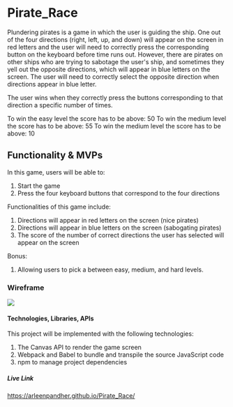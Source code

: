 # Pirate_Race

Plundering pirates is a game in which the user is guiding the ship.  One out of the four directions (right, left, up, and down) will appear on the screen in red letters and the user will need to correctly press the corresponding button on the keyboard before time runs out.  However, there are pirates on other ships who are trying to sabotage the user's ship, and sometimes they yell out the opposite directions, which will appear in blue letters on the screen.  The user will need to correctly select the opposite direction when directions appear in blue letter. 

The user wins when they correctly press the buttons corresponding to that direction a specific number of times.

To win the easy level the score has to be above: 50 
To win the medium level the score has to be above: 55
To win the medium level the score has to be above: 10 

## Functionality & MVPs 

In this game, users will be able to: 

1) Start the game 
2) Press the four keyboard buttons that correspond to the four directions 

Functionalities of this game include: 

1) Directions will appear in red letters on the screen (nice pirates)
2) Directions will appear in blue letters on the screen (sabogating pirates)
3) The score of the number of correct directions the user has selected will appear on the screen 

Bonus: 
1) Allowing users to pick a between easy, medium, and hard levels.

### Wireframe 
![](https://lh3.googleusercontent.com/gS1N8tVLu5Czu31wHG1BOWMa7hkKl7S-Bbulm_tgCavK1MR-KYPJBIDCxJiSReJa5AQuQMY7aTF5LL-b0ev4IkbCBkipPhCzlBpxRijDvgkUSAdlmbPdEA6D_C4D6yS9S7ntIKNvFqRyGa1OCTX9YH_-_jS8FXBAOTIBHjjQeYv_dmGewX3GnUW4QBpcDIyoUwDVXjadFyhyJkfWEmAkqBsFJj6-lG1U3XQhT4yHyAPC5aPThWs70jkkaS8v-JIUoH3dbGa-PYtFbqSNABXX4cicweGW53CbbMFKaKye94suhKnDzZahSCMSeb32GkrjTk06prr28H5J-6YiTI4zvmkJsNTdTwKl8vWe91Xv-Ud7kOq2Hp0xulPW9xvHZUrZ9wB-XWDn8xe3RFAUxIlzwUKdqfhLDpsQ99oHNHqC0DWcOCiAWaHoKdCo8aSQ22RA8DzHleDi-uEDVeRo2cuAqFLFCiG-ChhGgRj1YzYvPV7EDMGJRq5hlewCLXvLK-gcSizJtpwM_G14Pls6_6WX8XaafKi6837KeCYa8YYbjJZWGvhJm4WRjahd3UQfu7npOKcAqsLnr6qpxVrQPBUM5RlxAjkshm0msVL5CD6AxuKiReWr4J7t7Dxc_m-5CfjVo-OLSK-QXp0uIxxUixYdTnlmjqJIYtiBU3QfVcrKNpO8kCgAVXIBaAYHY0LtQrVElLS0Boxnx0NHfylHk3SXU48=w1024-h600-no?authuser=0)
#### Technologies, Libraries, APIs

This project will be implemented with the following technologies: 

1) The Canvas API to render the game screen 
2) Webpack and Babel to bundle and transpile the source JavaScript code 
3) npm to manage project dependencies 



##### Live Link
https://arleenpandher.github.io/Pirate_Race/